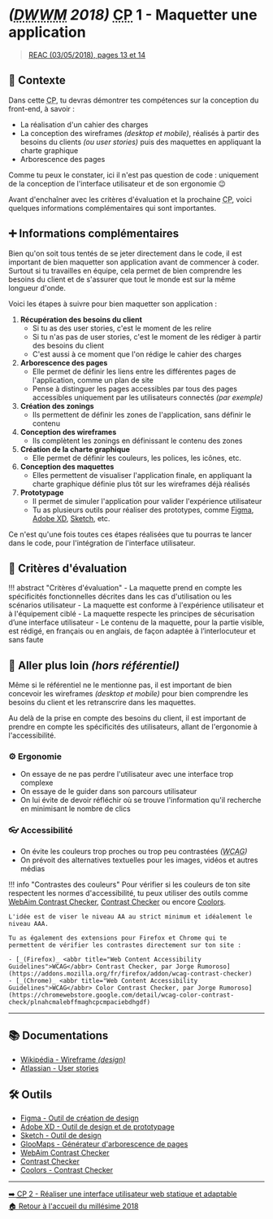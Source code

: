 # _(<abbr title="Développeur Web et Web Mobile">DWWM</abbr> 2018)_ <abbr title="Compétence Professionnelle">CP</abbr> 1 - Maquetter une application
> [REAC (03/05/2018), pages 13 et 14](https://www.banque.di.afpa.fr/EspaceEmployeursCandidatsActeurs/EGPResultat.aspx?ct=01280m03&type=t)

## 🚀 Contexte

Dans cette <abbr title="Compétence Professionnelle">CP</abbr>, tu devras démontrer tes compétences sur la conception du front-end, à savoir :

- La réalisation d'un cahier des charges
- La conception des wireframes _(desktop et mobile)_, réalisés à partir des besoins du clients _(ou user stories)_ puis des maquettes en appliquant la charte graphique
- Arborescence des pages

Comme tu peux le constater, ici il n'est pas question de code : uniquement de la conception de l'interface utilisateur et de son ergonomie 😉

Avant d'enchaîner avec les critères d'évaluation et la prochaine <abbr title="Compétence Professionnelle">CP</abbr>, voici quelques informations complémentaires qui sont importantes.

## ➕ Informations complémentaires

Bien qu'on soit tous tentés de se jeter directement dans le code, il est important de bien maquetter son application avant de commencer à coder.  
Surtout si tu travailles en équipe, cela permet de bien comprendre les besoins du client et de s'assurer que tout le monde est sur la même longueur d'onde.

Voici les étapes à suivre pour bien maquetter son application :

1. **Récupération des besoins du client**
    - Si tu as des user stories, c'est le moment de les relire
    - Si tu n'as pas de user stories, c'est le moment de les rédiger à partir des besoins du client
    - C'est aussi à ce moment que l'on rédige le cahier des charges
2. **Arborescence des pages**
    - Elle permet de définir les liens entre les différentes pages de l'application, comme un plan de site
    - Pense à distinguer les pages accessibles par tous des pages accessibles uniquement par les utilisateurs connectés _(par exemple)_
3. **Création des zonings**
    - Ils permettent de définir les zones de l'application, sans définir le contenu
4. **Conception des wireframes**
    - Ils complètent les zonings en définissant le contenu des zones
5. **Création de la charte graphique**
    - Elle permet de définir les couleurs, les polices, les icônes, etc.
6. **Conception des maquettes**
    - Elles permettent de visualiser l'application finale, en appliquant la charte graphique définie plus tôt sur les wireframes déjà réalisés
7. **Prototypage**
    - Il permet de simuler l'application pour valider l'expérience utilisateur
    - Tu as plusieurs outils pour réaliser des prototypes, comme [Figma](https://www.figma.com/fr-fr/), [Adobe XD](https://www.adobe.com/fr/products/xd.html), [Sketch](https://www.sketch.com/), etc.

Ce n'est qu'une fois toutes ces étapes réalisées que tu pourras te lancer dans le code, pour l'intégration de l'interface utilisateur.

## 📝 Critères d'évaluation
!!! abstract "Critères d'évaluation"
    - La maquette prend en compte les spécificités fonctionnelles décrites dans les cas d'utilisation ou les scénarios utilisateur
    - La maquette est conforme à l'expérience utilisateur et à l'équipement ciblé
    - La maquette respecte les principes de sécurisation d’une interface utilisateur
    - Le contenu de la maquette, pour la partie visible, est rédigé, en français ou en anglais, de façon adaptée à l’interlocuteur et sans faute

## 🤯 Aller plus loin _(hors référentiel)_

Même si le référentiel ne le mentionne pas, il est important de bien concevoir les wireframes _(desktop et mobile)_
pour bien comprendre les besoins du client et les retranscrire dans les maquettes.

Au delà de la prise en compte des besoins du client, il est important de prendre en compte les spécificités des utilisateurs,
allant de l'ergonomie à l'accessibilité.

### ⚙️ Ergonomie

- On essaye de ne pas perdre l'utilisateur avec une interface trop complexe
- On essaye de le guider dans son parcours utilisateur
- On lui évite de devoir réfléchir où se trouve l'information qu'il recherche en minimisant le nombre de clics

### 👓 Accessibilité

- On évite les couleurs trop proches ou trop peu contrastées _(<abbr title="Web Content Accessibility Guidelines">WCAG</abbr>)_
- On prévoit des alternatives textuelles pour les images, vidéos et autres médias

!!! info "Contrastes des couleurs"
    Pour vérifier si les couleurs de ton site respectent les normes d'accessibilité, tu peux utiliser des outils comme [WebAim Contrast Checker](https://webaim.org/resources/contrastchecker/), [Contrast Checker](https://contrastchecker.com/) ou encore [Coolors](https://coolors.co/contrast-checker/112a46-acc8e5).

    L'idée est de viser le niveau AA au strict minimum et idéalement le niveau AAA.

    Tu as également des extensions pour Firefox et Chrome qui te permettent de vérifier les contrastes directement sur ton site :

    - [_(Firefox)_ <abbr title="Web Content Accessibility Guidelines">WCAG</abbr> Contrast Checker, par Jorge Rumoroso](https://addons.mozilla.org/fr/firefox/addon/wcag-contrast-checker)
    - [_(Chrome)_ <abbr title="Web Content Accessibility Guidelines">WCAG</abbr> Color Contrast Checker, par Jorge Rumoroso](https://chromewebstore.google.com/detail/wcag-color-contrast-check/plnahcmalebffmaghcpcmpaciebdhgdf)

---

## 📚 Documentations
- [Wikipédia - Wireframe _(design)_](https://fr.wikipedia.org/wiki/Wireframe_(design))
- [Atlassian - User stories](https://www.atlassian.com/fr/agile/project-management/user-stories)

## 🛠️ Outils
- [Figma - Outil de création de design](https://www.figma.com/fr-fr/)
- [Adobe XD - Outil de design et de prototypage](https://www.adobe.com/fr/products/xd.html)
- [Sketch - Outil de design](https://www.sketch.com/)
- [GlooMaps - Générateur d'arborescence de pages](https://www.gloomaps.com/)
- [WebAim Contrast Checker](https://webaim.org/resources/contrastchecker/)
- [Contrast Checker](https://contrastchecker.com/)
- [Coolors - Contrast Checker](https://coolors.co/contrast-checker/112a46-acc8e5)

---

[➡️ <abbr title="Compétence Professionnelle">CP</abbr> 2 - Réaliser une interface utilisateur web statique et adaptable](cp-2-realiser-une-interface-utilisateur-web-statique-et-adaptable.md)  
[🏠 Retour à l'accueil du millésime 2018](index.md)